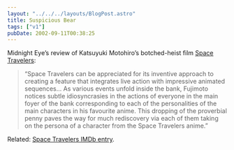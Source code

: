 ```yaml
---
layout: "../../../layouts/BlogPost.astro"
title: Suspicious Bear
tags: ["v1"]
pubDate: 2002-09-11T00:38:25
---
```


Midnight Eye&#8217;s review of Katsuyuki Motohiro&#8217;s botched-heist film [Space Travelers][1]:

> &#8220;Space Travelers can be appreciated for its inventive approach to creating a feature that integrates live action with impressive animated sequences&#8230; As various events unfold inside the bank, Fujimoto notices subtle idiosyncrasies in the actions of everyone in the main foyer of the bank corresponding to each of the personalities of the main characters in his favourite anime. This dropping of the proverbial penny paves the way for much rediscovery via each of them taking on the persona of a character from the Space Travelers anime.&#8221;

Related: [Space Travelers IMDb entry][2].

[1]: http://www.midnighteye.com/reviews/spactrav.shtml "Midnight Eye: Space Travelers review"
[2]: http://uk.imdb.com/Title?0243573 "IMDb: Space Travelers entry"
